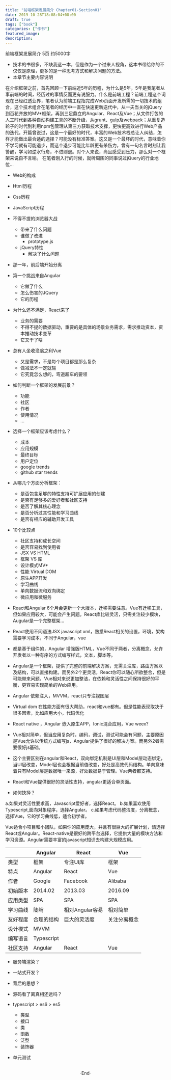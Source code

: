 ```yaml
---
title: "前端框架发展简介 Chapter01-Section01"
date: 2019-10-28T18:08:04+08:00
draft: true
tags: ["book"]
categories: ["作书"]
featured_image: 
description: 
---
```


前端框架发展简介 5页 约5000字

- 技术的书很多，不缺我这一本，但是作为一个过来人视角，这本书带给你的不仅仅是原理，更多的是一种思考方式和解决问题的方法。
- 本章节主要内容说明

在介绍框架之前，首先回顾一下前端近5年的历程，为什么是5年，5年是我笔者从事前端的时间，经历过的事情反而更有说服力。什么是前端工程？前端工程这个词现在已经红透业界，笔者认为前端工程指完成Web页面开发所需的一切技术的组合，这个技术组合在笔者的经历中一直在快速更新迭代中，从一夫当关的jQuery到百花齐放的MV*框架，再到三足鼎立的Angular、React及Vue；从文件打包的人工时代到各种自动构建工具的不断升级，从grunt、gulp及webpack；从重复造轮子的时代到利用npm包管理从第三方获取技术支撑，更快更高效进行Web产品的迭代。开篇曾说过，这是一个最好的时代，丰富的Web技术栈总让人纠结，怎样才能做出最合适的选择？可能没有标准答案。这又是一个最坏的时代，意味着你不学习就有可能退步，而这个退步可能比年龄更有杀伤力，曾有一句名言时刻让我警醒，学习如逆水行舟，不进则退。对个人来说，尚且感受到压力，那么对一个框架来说自不言喻。
在笔者刚入行的时候，就听周围的同事说过jQuery的行业地位...
- Web的构成
 - Html历程
 - Css历程
 - JavaScript历程
- 不得不提的浏览器大战
  - 带来了什么问题
  - 谁做了改进
    - prototype.js
  - jQuery特性
    - 解决了什么问题
- 那一年，前后端开始分离
- 第一个挑战来自Angular
  - 它做了什么
  - 怎么伤害的JQuery
  - 它的历程
- 为什么还不满足，React来了
  - 业务的需要
  - 不得不提的数据驱动，重要的是具体的场景业务需求，需求推动资本，资本推动技术变革
  - 它又干了啥
- 总有人坐收渔翁之利Vue
  - 又是需求，不是每个项目都是那么复杂
  - 做减法不一定就输
  - 它究竟怎么想的，弯道超车的要领

- 如何判断一个框架的发展前景？
  - 功能
  - 社区
  - 作者
  - 使用情况
  - ...
- 选择一个框架应该考虑什么？
   - 成本
   - 应用规模
   - 最终目标
   - 用户定位
   - google trends
   - github star trends

- 从哪几个方面分析框架：
  - 是否包含足够的特性支持可扩展应用的创建
  - 是否有足够多的爱好者和社区支持
  - 是否了解其核心理念
  - 是否分析过其性能和学习曲线
  - 是否有相应的辅助开发工具

- 10个比较点
  - 社区支持和成长空间
  - 是否容易找到使用者
  - JSX VS HTML
  - 框架 VS 库
  - 设计模式MV*
  - 性能 Virtual DOM
  - 原生APP开发
  - 学习曲线
  - 单向数据流和双向绑定
  - 微应用和微服务

- React和Angular 6个月会更新一个大版本，迁移需要注意。Vue有迁移工具，但如果应用较大，可能会产生问题。React库比较灵活，只需关注较少模块，Augular是一个完整框架…
- React使用不同语法JSX javascript xml，熟悉React相关的设置，环境，架构需要学习成本，不同于Angular，vue
- 都是基于组件的，Angular 增强版HTML，Vue不同于两者，分离概念，允许开发者以一种有序的方式编写样式，文本，脚本等。
- Angular是一个框架，提供了完整的前端解决方案，无需关注库，路由方案以及结构，可以直接构建。而另外2个更灵活，React你可以随心所欲整合，但是可能带来问题，Vue相对来说更加整洁，在依赖和灵活性之间保持很好的平衡，更容易实现简单的Web应用。
- Angular 依赖注入，MVVM，react只专注视图层
- Virtual dom 在性能方面有很大帮助，react和vue都有。但是性能表现取决于很多因素，比如应用大小，代码优化
- React native ，Angular 嵌入原生APP，Ionic混合应用，Vue weex?
- Vue相对简单，但当应用复杂时，编码，调试，测试可能会有问题，主要原因是Vue允许以传统方式编写js，Angular提供了很好的解决方案。而另外2者需要很好js基础。
- 这个主要区别在angular和React，双向绑定机制是UI层和Model层动态绑定，当UI层改变，Model层也会根据当前值改变，好处是高效代码结构。单向意味着只有Model层是数据唯一来源，好处数据易于管理。Vue两者都支持。
- React和Vue提供很好的灵活性支持，angular更适合单页面。

- 如何抉择？

a.如果对灵活性要求高，Javascript爱好者，选择React。
b.如果喜欢使用Typescript,面向对象程序，选择Angular。
c.如果考虑代码整洁度，分离概念，选择Vue，它的学习曲线低，适合初学者。

Vue适合小项目和小团队，如果你的应用庞大，并且有很巨大的扩展计划，请选择React或Angular。React-native是很好的跨平台选择，它提供大量的模块方法和学习资源。Angular需要丰富的javascript知识去构建大规模应用。


|  | Angular | React | Vue | 
| ------------- | ------------- | ------------- | ------------- |
| 类型 | 框架 | 专注UI库| 框架 | 
| 特点 | Angular | React | Vue | 
| 作者 | Google | Facebook | Alibaba | 
| 初始版本 | 2014.02 | 2013.03 | 2016.09 | 
| 应用类型 | SPA | SPA | SPA | 
| 学习曲线 | 陡峭 | 相对Angular容易 | 相对简单 | 
| 友好程度 | 合理的结构 | 巨大的灵活度 | 关注分离概念 | 
| 设计模式 | MVVM |  |  | 
| 编写语言 | Typescript |  |  | 
| 社区支持 | Angular | React | Vue | 

- 服务端渲染？
- 一站式开发？
- 背后的思想？
- 源码看了离真相还远吗？

- typescript > es6 > es5 
  - 类型
  - 接口
  - 类
  - 函数
  - 泛型
  - 装饰器

- 单元测试


<br>

<center>  ·End·  </center>